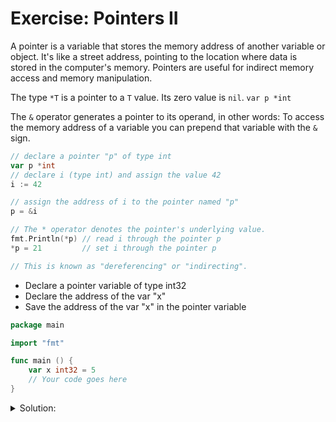# Exercise: Pointers II

A pointer is a variable that stores the memory address of another variable or object.
It's like a street address, pointing to the location where data is stored in the computer's memory. Pointers are useful for indirect memory access and memory manipulation.

The type `*T` is a pointer to a `T` value. Its zero value is `nil`.
`var p *int`

The `&` operator generates a pointer to its operand, in other words: To access the memory address of a variable you can prepend that variable with the `&` sign.

```go
// declare a pointer "p" of type int
var p *int
// declare i (type int) and assign the value 42
i := 42

// assign the address of i to the pointer named "p"
p = &i

// The * operator denotes the pointer's underlying value.
fmt.Println(*p) // read i through the pointer p
*p = 21         // set i through the pointer p

// This is known as "dereferencing" or "indirecting".
```

- Declare a pointer variable of type int32
- Declare the address of the var "x"
- Save the address of the var "x" in the pointer variable

```go
package main

import "fmt"

func main () {
    var x int32 = 5
    // Your code goes here
}
```

<details>
<summary> Solution: </summary>

```golang
package main

import "fmt"

func main () {
    var x int32 = 5
    // Your code goes here
    var pointerX *int32 = &x

    fmt.Println("Value of x: %d", x)
    fmt.Println("Memory address of x: %d", &x)
    fmt.Println("Pointer value: %d", pointerX)
}
```

</details>
